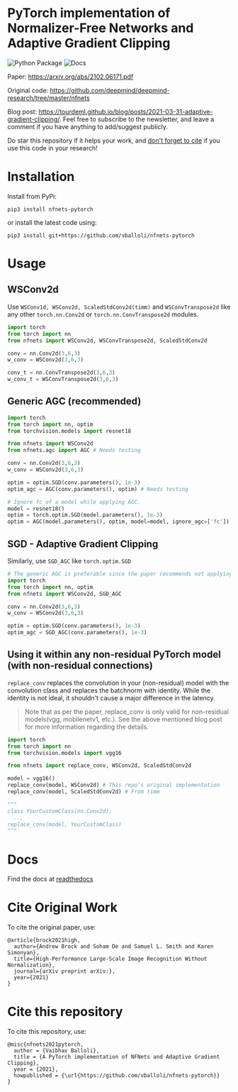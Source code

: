 # PyTorch implementation of Normalizer-Free Networks and Adaptive Gradient Clipping
![Python Package](https://github.com/vballoli/nfnets-pytorch/workflows/Upload%20Python%20Package/badge.svg)
![Docs](https://readthedocs.org/projects/nfnets-pytorch/badge/?version=latest
)

Paper: https://arxiv.org/abs/2102.06171.pdf

Original code: https://github.com/deepmind/deepmind-research/tree/master/nfnets

Blog post: https://tourdeml.github.io/blog/posts/2021-03-31-adaptive-gradient-clipping/. Feel free to subscribe to the newsletter, and leave a comment if you have anything to add/suggest publicly.

Do star this repository if it helps your work, and [don't forget to cite](https://github.com/vballoli/nfnets-pytorch#cite-this-repository) if you use this code in your research!

# Installation

Install from PyPi:

`pip3 install nfnets-pytorch`

or install the latest code using:

`pip3 install git+https://github.com/vballoli/nfnets-pytorch`
# Usage
## WSConv2d

Use `WSConv1d, WSConv2d, ScaledStdConv2d(timm)` and `WSConvTranspose2d` like any other `torch.nn.Conv2d` or `torch.nn.ConvTranspose2d` modules.

```python
import torch
from torch import nn
from nfnets import WSConv2d, WSConvTranspose2d, ScaledStdConv2d

conv = nn.Conv2d(3,6,3)
w_conv = WSConv2d(3,6,3)

conv_t = nn.ConvTranspose2d(3,6,3)
w_conv_t = WSConvTranspose2d(3,6,3)
```

## Generic AGC (recommended)
```python
import torch
from torch import nn, optim
from torchvision.models import resnet18

from nfnets import WSConv2d
from nfnets.agc import AGC # Needs testing

conv = nn.Conv2d(3,6,3)
w_conv = WSConv2d(3,6,3)

optim = optim.SGD(conv.parameters(), 1e-3)
optim_agc = AGC(conv.parameters(), optim) # Needs testing

# Ignore fc of a model while applying AGC.
model = resnet18()
optim = torch.optim.SGD(model.parameters(), 1e-3)
optim = AGC(model.parameters(), optim, model=model, ignore_agc=['fc'])
```
## SGD - Adaptive Gradient Clipping

Similarly, use `SGD_AGC` like `torch.optim.SGD`
```python
# The generic AGC is preferable since the paper recommends not applying AGC to the last fc layer.
import torch
from torch import nn, optim
from nfnets import WSConv2d, SGD_AGC

conv = nn.Conv2d(3,6,3)
w_conv = WSConv2d(3,6,3)

optim = optim.SGD(conv.parameters(), 1e-3)
optim_agc = SGD_AGC(conv.parameters(), 1e-3)
```

## Using it within any non-residual PyTorch model (with non-residual connections)

`replace_conv` replaces the convolution in your (non-residual) model with the convolution class and replaces the batchnorm with identity. While the identity is not ideal, it shouldn't cause a major difference in the latency. 

> Note that as per the paper, replace_conv is only valid for non-residual models(vgg, mobilenetv1, etc.). See the above mentioned blog post for more information regarding the details.

```python
import torch
from torch import nn
from torchvision.models import vgg16

from nfnets import replace_conv, WSConv2d, ScaledStdConv2d

model = vgg16()
replace_conv(model, WSConv2d) # This repo's original implementation
replace_conv(model, ScaledStdConv2d) # From timm

"""
class YourCustomClass(nn.Conv2d):
  ...
replace_conv(model, YourCustomClass)
"""
```

# Docs

Find the docs at [readthedocs](https://nfnets-pytorch.readthedocs.io/en/latest/)

# Cite Original Work

To cite the original paper, use:
```
@article{brock2021high,
  author={Andrew Brock and Soham De and Samuel L. Smith and Karen Simonyan},
  title={High-Performance Large-Scale Image Recognition Without Normalization},
  journal={arXiv preprint arXiv:},
  year={2021}
}
```

# Cite this repository

To cite this repository, use:
```
@misc{nfnets2021pytorch,
  author = {Vaibhav Balloli},
  title = {A PyTorch implementation of NFNets and Adaptive Gradient Clipping},
  year = {2021},
  howpublished = {\url{https://github.com/vballoli/nfnets-pytorch}}
}
```